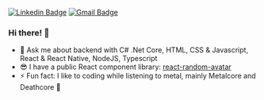 [![Linkedin Badge](https://img.shields.io/badge/Maicon%20Gabriel%20Friedel-333?style=for-the-badge&logo=linkedin&logoColor=white&link=https://www.linkedin.com/in/maicon-gabriel-friedel-882059173)](https://www.linkedin.com/in/maicon-gabriel-friedel-882059173)
[![Gmail Badge](https://img.shields.io/badge/maicon.friedel@gmail.com-333?style=for-the-badge&logo=gmail&logoColor=white&link=mailto:maicon.friedel@gmail.com)](mailto:maicon.friedel@gmail.com)

<!-- <img src="https://github.com/maiconfriedel/maiconfriedel/blob/master/vader.png?raw=true" width="48" height="48" /> - **The dark side is strong with this one** -->

### Hi there! :wave:

- :speech_balloon: Ask me about backend with C# .Net Core, HTML, CSS & Javascript, React & React Native, NodeJS, Typescript
- :sunglasses: I have a public React component library: [react-random-avatar](https://github.com/maiconfriedel/react-random-avatar)
- :zap: Fun fact: I like to coding while listening to metal, mainly Metalcore and Deathcore :metal:
